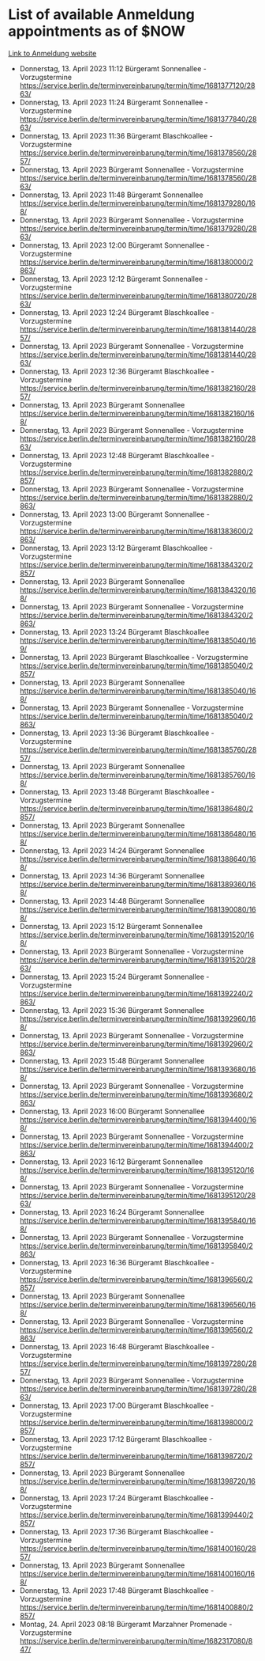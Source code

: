 # List of available Anmeldung appointments as of $NOW
[Link to Anmeldung website](https://service.berlin.de/terminvereinbarung/termin/tag.php?termin=1&anliegen[]=120686&dienstleisterlist=122210,122217,327316,122219,327312,122227,327314,122231,327346,122243,327348,122254,122252,329742,122260,329745,122262,329748,122271,327278,122273,327274,122277,327276,330436,122280,327294,122282,327290,122284,327292,122291,327270,122285,327266,122286,327264,122296,327268,150230,329760,122297,327286,122294,327284,122312,329763,122314,329775,122304,327330,122311,327334,122309,327332,317869,122281,327352,122279,329772,122283,122276,327324,122274,327326,122267,329766,122246,327318,122251,327320,122257,327322,122208,327298,122226,327300&herkunft=http%3A%2F%2Fservice.berlin.de%2Fdienstleistung%2F120686%2F)
- Donnerstag, 13. April 2023 11:12 Bürgeramt Sonnenallee - Vorzugstermine https://service.berlin.de/terminvereinbarung/termin/time/1681377120/2863/
- Donnerstag, 13. April 2023 11:24 Bürgeramt Sonnenallee - Vorzugstermine https://service.berlin.de/terminvereinbarung/termin/time/1681377840/2863/
- Donnerstag, 13. April 2023 11:36 Bürgeramt Blaschkoallee - Vorzugstermine https://service.berlin.de/terminvereinbarung/termin/time/1681378560/2857/
- Donnerstag, 13. April 2023  Bürgeramt Sonnenallee - Vorzugstermine https://service.berlin.de/terminvereinbarung/termin/time/1681378560/2863/
- Donnerstag, 13. April 2023 11:48 Bürgeramt Sonnenallee https://service.berlin.de/terminvereinbarung/termin/time/1681379280/168/
- Donnerstag, 13. April 2023  Bürgeramt Sonnenallee - Vorzugstermine https://service.berlin.de/terminvereinbarung/termin/time/1681379280/2863/
- Donnerstag, 13. April 2023 12:00 Bürgeramt Sonnenallee - Vorzugstermine https://service.berlin.de/terminvereinbarung/termin/time/1681380000/2863/
- Donnerstag, 13. April 2023 12:12 Bürgeramt Sonnenallee - Vorzugstermine https://service.berlin.de/terminvereinbarung/termin/time/1681380720/2863/
- Donnerstag, 13. April 2023 12:24 Bürgeramt Blaschkoallee - Vorzugstermine https://service.berlin.de/terminvereinbarung/termin/time/1681381440/2857/
- Donnerstag, 13. April 2023  Bürgeramt Sonnenallee - Vorzugstermine https://service.berlin.de/terminvereinbarung/termin/time/1681381440/2863/
- Donnerstag, 13. April 2023 12:36 Bürgeramt Blaschkoallee - Vorzugstermine https://service.berlin.de/terminvereinbarung/termin/time/1681382160/2857/
- Donnerstag, 13. April 2023  Bürgeramt Sonnenallee https://service.berlin.de/terminvereinbarung/termin/time/1681382160/168/
- Donnerstag, 13. April 2023  Bürgeramt Sonnenallee - Vorzugstermine https://service.berlin.de/terminvereinbarung/termin/time/1681382160/2863/
- Donnerstag, 13. April 2023 12:48 Bürgeramt Blaschkoallee - Vorzugstermine https://service.berlin.de/terminvereinbarung/termin/time/1681382880/2857/
- Donnerstag, 13. April 2023  Bürgeramt Sonnenallee - Vorzugstermine https://service.berlin.de/terminvereinbarung/termin/time/1681382880/2863/
- Donnerstag, 13. April 2023 13:00 Bürgeramt Sonnenallee - Vorzugstermine https://service.berlin.de/terminvereinbarung/termin/time/1681383600/2863/
- Donnerstag, 13. April 2023 13:12 Bürgeramt Blaschkoallee - Vorzugstermine https://service.berlin.de/terminvereinbarung/termin/time/1681384320/2857/
- Donnerstag, 13. April 2023  Bürgeramt Sonnenallee https://service.berlin.de/terminvereinbarung/termin/time/1681384320/168/
- Donnerstag, 13. April 2023  Bürgeramt Sonnenallee - Vorzugstermine https://service.berlin.de/terminvereinbarung/termin/time/1681384320/2863/
- Donnerstag, 13. April 2023 13:24 Bürgeramt Blaschkoallee https://service.berlin.de/terminvereinbarung/termin/time/1681385040/169/
- Donnerstag, 13. April 2023  Bürgeramt Blaschkoallee - Vorzugstermine https://service.berlin.de/terminvereinbarung/termin/time/1681385040/2857/
- Donnerstag, 13. April 2023  Bürgeramt Sonnenallee https://service.berlin.de/terminvereinbarung/termin/time/1681385040/168/
- Donnerstag, 13. April 2023  Bürgeramt Sonnenallee - Vorzugstermine https://service.berlin.de/terminvereinbarung/termin/time/1681385040/2863/
- Donnerstag, 13. April 2023 13:36 Bürgeramt Blaschkoallee - Vorzugstermine https://service.berlin.de/terminvereinbarung/termin/time/1681385760/2857/
- Donnerstag, 13. April 2023  Bürgeramt Sonnenallee https://service.berlin.de/terminvereinbarung/termin/time/1681385760/168/
- Donnerstag, 13. April 2023 13:48 Bürgeramt Blaschkoallee - Vorzugstermine https://service.berlin.de/terminvereinbarung/termin/time/1681386480/2857/
- Donnerstag, 13. April 2023  Bürgeramt Sonnenallee https://service.berlin.de/terminvereinbarung/termin/time/1681386480/168/
- Donnerstag, 13. April 2023 14:24 Bürgeramt Sonnenallee https://service.berlin.de/terminvereinbarung/termin/time/1681388640/168/
- Donnerstag, 13. April 2023 14:36 Bürgeramt Sonnenallee https://service.berlin.de/terminvereinbarung/termin/time/1681389360/168/
- Donnerstag, 13. April 2023 14:48 Bürgeramt Sonnenallee https://service.berlin.de/terminvereinbarung/termin/time/1681390080/168/
- Donnerstag, 13. April 2023 15:12 Bürgeramt Sonnenallee https://service.berlin.de/terminvereinbarung/termin/time/1681391520/168/
- Donnerstag, 13. April 2023  Bürgeramt Sonnenallee - Vorzugstermine https://service.berlin.de/terminvereinbarung/termin/time/1681391520/2863/
- Donnerstag, 13. April 2023 15:24 Bürgeramt Sonnenallee - Vorzugstermine https://service.berlin.de/terminvereinbarung/termin/time/1681392240/2863/
- Donnerstag, 13. April 2023 15:36 Bürgeramt Sonnenallee https://service.berlin.de/terminvereinbarung/termin/time/1681392960/168/
- Donnerstag, 13. April 2023  Bürgeramt Sonnenallee - Vorzugstermine https://service.berlin.de/terminvereinbarung/termin/time/1681392960/2863/
- Donnerstag, 13. April 2023 15:48 Bürgeramt Sonnenallee https://service.berlin.de/terminvereinbarung/termin/time/1681393680/168/
- Donnerstag, 13. April 2023  Bürgeramt Sonnenallee - Vorzugstermine https://service.berlin.de/terminvereinbarung/termin/time/1681393680/2863/
- Donnerstag, 13. April 2023 16:00 Bürgeramt Sonnenallee https://service.berlin.de/terminvereinbarung/termin/time/1681394400/168/
- Donnerstag, 13. April 2023  Bürgeramt Sonnenallee - Vorzugstermine https://service.berlin.de/terminvereinbarung/termin/time/1681394400/2863/
- Donnerstag, 13. April 2023 16:12 Bürgeramt Sonnenallee https://service.berlin.de/terminvereinbarung/termin/time/1681395120/168/
- Donnerstag, 13. April 2023  Bürgeramt Sonnenallee - Vorzugstermine https://service.berlin.de/terminvereinbarung/termin/time/1681395120/2863/
- Donnerstag, 13. April 2023 16:24 Bürgeramt Sonnenallee https://service.berlin.de/terminvereinbarung/termin/time/1681395840/168/
- Donnerstag, 13. April 2023  Bürgeramt Sonnenallee - Vorzugstermine https://service.berlin.de/terminvereinbarung/termin/time/1681395840/2863/
- Donnerstag, 13. April 2023 16:36 Bürgeramt Blaschkoallee - Vorzugstermine https://service.berlin.de/terminvereinbarung/termin/time/1681396560/2857/
- Donnerstag, 13. April 2023  Bürgeramt Sonnenallee https://service.berlin.de/terminvereinbarung/termin/time/1681396560/168/
- Donnerstag, 13. April 2023  Bürgeramt Sonnenallee - Vorzugstermine https://service.berlin.de/terminvereinbarung/termin/time/1681396560/2863/
- Donnerstag, 13. April 2023 16:48 Bürgeramt Blaschkoallee - Vorzugstermine https://service.berlin.de/terminvereinbarung/termin/time/1681397280/2857/
- Donnerstag, 13. April 2023  Bürgeramt Sonnenallee - Vorzugstermine https://service.berlin.de/terminvereinbarung/termin/time/1681397280/2863/
- Donnerstag, 13. April 2023 17:00 Bürgeramt Blaschkoallee - Vorzugstermine https://service.berlin.de/terminvereinbarung/termin/time/1681398000/2857/
- Donnerstag, 13. April 2023 17:12 Bürgeramt Blaschkoallee - Vorzugstermine https://service.berlin.de/terminvereinbarung/termin/time/1681398720/2857/
- Donnerstag, 13. April 2023  Bürgeramt Sonnenallee https://service.berlin.de/terminvereinbarung/termin/time/1681398720/168/
- Donnerstag, 13. April 2023 17:24 Bürgeramt Blaschkoallee - Vorzugstermine https://service.berlin.de/terminvereinbarung/termin/time/1681399440/2857/
- Donnerstag, 13. April 2023 17:36 Bürgeramt Blaschkoallee - Vorzugstermine https://service.berlin.de/terminvereinbarung/termin/time/1681400160/2857/
- Donnerstag, 13. April 2023  Bürgeramt Sonnenallee https://service.berlin.de/terminvereinbarung/termin/time/1681400160/168/
- Donnerstag, 13. April 2023 17:48 Bürgeramt Blaschkoallee - Vorzugstermine https://service.berlin.de/terminvereinbarung/termin/time/1681400880/2857/
- Montag, 24. April 2023 08:18 Bürgeramt Marzahner Promenade - Vorzugstermine https://service.berlin.de/terminvereinbarung/termin/time/1682317080/847/
